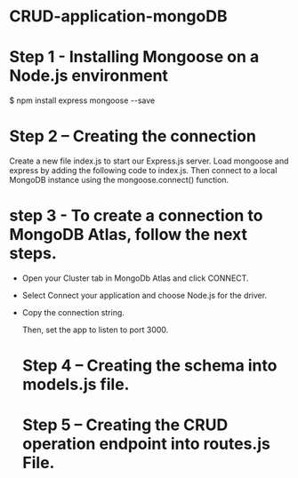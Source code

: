 # CRUD-application-mongoDB

# Step 1 - Installing Mongoose on a Node.js environment

$ npm install express mongoose --save

# Step 2 – Creating the connection

Create a new file index.js to start our Express.js server. Load mongoose and express by adding the following code to index.js.
Then connect to a local MongoDB instance using the mongoose.connect() function.

# step 3 - To create a connection to MongoDB Atlas, follow the next steps.

- Open your Cluster tab in MongoDb Atlas and click CONNECT.
- Select Connect your application and choose Node.js for the driver.
- Copy the connection string.

  Then, set the app to listen to port 3000.

  # Step 4 – Creating the schema into models.js file.

  # Step 5 – Creating the CRUD operation endpoint into routes.js File.
